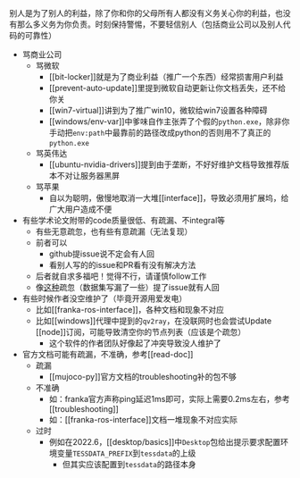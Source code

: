 别人是为了别人的利益，除了你和你的父母所有人都没有义务关心你的利益，也没有那么多义务为你负责。时刻保持警惕，不要轻信别人（包括商业公司以及别人代码的可靠性）
- 骂商业公司
  - 骂微软
    - [[bit-locker]]就是为了商业利益（推广一个东西）经常损害用户利益
    - [[prevent-auto-update]]里提到微软自动更新让你文档丢失，还不给你关
    - [[win7-virtual]]讲到为了推广win10，微软给win7设置各种障碍
    - [[windows/env-var]]中爹味自作主张弄了个假的`python.exe`，除非你手动把`env:path`中最靠前的路径改成python的否则用不了真正的`python.exe`
  - 骂英伟达
    - [[ubuntu-nvidia-drivers]]提到由于垄断，不好好维护文档导致推荐版本不对让服务器黑屏
  - 骂苹果
    - 自以为聪明，傲慢地取消一大堆[[interface]]，导致必须用扩展坞，给广大用户造成不便
- 有些学术论文附带的code质量很低、有疏漏、不integral等
  - 有些无意疏忽，也有些有意疏漏（无法复现）
  - 前者可以
    - github提issue说不定会有人回
    - 看别人写的的issue和PR看有没有解决方法
  - 后者就自求多福吧！觉得不行，请谨慎follow工作
  - 像[这种](https://github.com/facebookresearch/Ego4d/issues/72)疏忽（数据集写漏了一些）提了issue就有人回
- 有些时候作者没空维护了（毕竟开源用爱发电）
  - 比如[[franka-ros-interface]]，各种文档和现象不对应
  - 比如[[windows]]代理中提到的`qv2ray`，在没联网时也会尝试Update [[node]]订阅，可能导致清空你的节点列表（应该是个疏忽）
    - 这个软件的作者团队好像起了冲突导致没人维护了
- 官方文档可能有疏漏，不准确，参考[[read-doc]]
  - 疏漏
    - [[mujoco-py]]官方文档的troubleshooting补的包不够
  - 不准确
    - 如：franka官方声称ping延迟1ms即可，实际上需要0.2ms左右，参考[[troubleshooting]]
    - 如：[[franka-ros-interface]]文档一堆现象不对应实际
  - 过时
    - 例如在2022.6，[[desktop/basics]]中`Desktop`包给出提示要求配置环境变量`TESSDATA_PREFIX`到`tessdata`的上级
      - 但其实应该配置到`tessdata`的路径本身